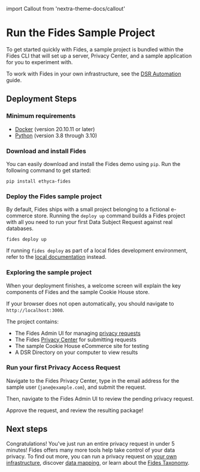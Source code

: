 import Callout from 'nextra-theme-docs/callout'

# Run the Fides Sample Project

To get started quickly with Fides, a sample project is bundled within the Fides CLI that will set up a server, Privacy Center, and a sample application for you to experiment with.

To work with Fides in your own infrastructure, see the [DSR Automation](../dsr_quickstart/overview) guide. 

## Deployment Steps

### Minimum requirements 

*  [Docker](https://www.docker.com/products/docker-desktop) (version 20.10.11 or later)
*  [Python](https://www.python.org/downloads/) (version 3.8 through 3.10) 

### Download and install Fides
You can easily download and install the Fides demo using `pip`. Run the following command to get started:

```
pip install ethyca-fides
```

### Deploy the Fides sample project
By default, Fides ships with a small project belonging to a fictional e-commerce store. Running the `deploy up` command builds a Fides project with all you need to run your first Data Subject Request against real databases.

```
fides deploy up
```

<Callout>If running `fides deploy` as part of a local fides development environment, refer to the [local documentation](../community/development/dev_deployment) instead.</Callout>

### Exploring the sample project
When your deployment finishes, a welcome screen will explain the key components of Fides and the sample Cookie House store. 

If your browser does not open automatically, you should navigate to `http://localhost:3000`.

The project contains:

* The Fides Admin UI for managing [privacy requests](../dsr_quickstart/dsr_processing)
* The Fides [Privacy Center](../dsr_quickstart/privacy_center) for submitting requests
* The sample Cookie House eCommerce site for testing
* A DSR Directory on your computer to view results

### Run your first Privacy Access Request
Navigate to the Fides Privacy Center, type in the email address for the sample user (`jane@example.com`), and submit the request.

Then, navigate  to the Fides Admin UI to review the pending privacy request.

Approve the request, and review the resulting package! 

## Next steps
Congratulations! You've just run an entire privacy request in under 5 minutes! Fides offers many more tools help take control of your data privacy. To find out more, you can run a privacy request on [your own infrastructure](../dsr_quickstart/overview), discover [data mapping](../data_mapping/overview), or learn about the [Fides Taxonomy](https://ethyca.github.io/fideslang/).